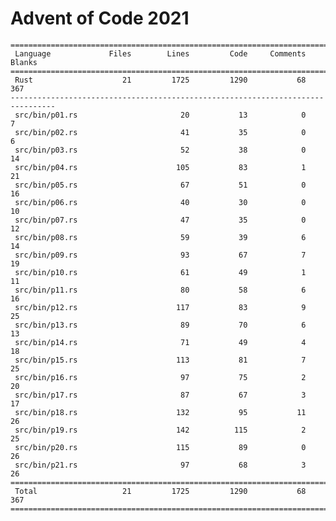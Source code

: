 # Advent of Code 2021

    ================================================================================
     Language             Files        Lines         Code     Comments       Blanks
    ================================================================================
     Rust                    21         1725         1290           68          367
    --------------------------------------------------------------------------------
     src/bin/p01.rs                       20           13            0            7
     src/bin/p02.rs                       41           35            0            6
     src/bin/p03.rs                       52           38            0           14
     src/bin/p04.rs                      105           83            1           21
     src/bin/p05.rs                       67           51            0           16
     src/bin/p06.rs                       40           30            0           10
     src/bin/p07.rs                       47           35            0           12
     src/bin/p08.rs                       59           39            6           14
     src/bin/p09.rs                       93           67            7           19
     src/bin/p10.rs                       61           49            1           11
     src/bin/p11.rs                       80           58            6           16
     src/bin/p12.rs                      117           83            9           25
     src/bin/p13.rs                       89           70            6           13
     src/bin/p14.rs                       71           49            4           18
     src/bin/p15.rs                      113           81            7           25
     src/bin/p16.rs                       97           75            2           20
     src/bin/p17.rs                       87           67            3           17
     src/bin/p18.rs                      132           95           11           26
     src/bin/p19.rs                      142          115            2           25
     src/bin/p20.rs                      115           89            0           26
     src/bin/p21.rs                       97           68            3           26
    ================================================================================
     Total                   21         1725         1290           68          367
    ================================================================================
